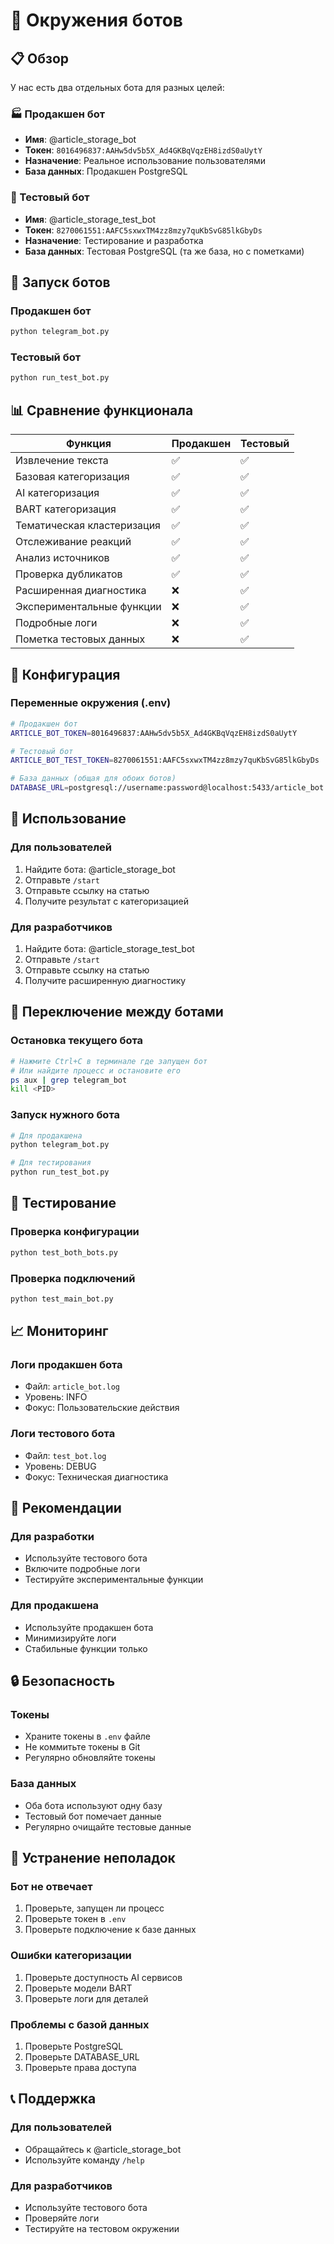 # 🤖 Окружения ботов

## 📋 Обзор

У нас есть два отдельных бота для разных целей:

### 🏭 Продакшен бот
- **Имя**: @article_storage_bot
- **Токен**: `8016496837:AAHw5dv5b5X_Ad4GKBqVqzEH8izdS0aUytY`
- **Назначение**: Реальное использование пользователями
- **База данных**: Продакшен PostgreSQL

### 🔬 Тестовый бот
- **Имя**: @article_storage_test_bot
- **Токен**: `8270061551:AAFC5sxwxTM4zz8mzy7quKbSvG85lkGbyDs`
- **Назначение**: Тестирование и разработка
- **База данных**: Тестовая PostgreSQL (та же база, но с пометками)

## 🚀 Запуск ботов

### Продакшен бот
```bash
python telegram_bot.py
```

### Тестовый бот
```bash
python run_test_bot.py
```

## 📊 Сравнение функционала

| Функция | Продакшен | Тестовый |
|---------|-----------|----------|
| Извлечение текста | ✅ | ✅ |
| Базовая категоризация | ✅ | ✅ |
| AI категоризация | ✅ | ✅ |
| BART категоризация | ✅ | ✅ |
| Тематическая кластеризация | ✅ | ✅ |
| Отслеживание реакций | ✅ | ✅ |
| Анализ источников | ✅ | ✅ |
| Проверка дубликатов | ✅ | ✅ |
| Расширенная диагностика | ❌ | ✅ |
| Экспериментальные функции | ❌ | ✅ |
| Подробные логи | ❌ | ✅ |
| Пометка тестовых данных | ❌ | ✅ |

## 🔧 Конфигурация

### Переменные окружения (.env)
```bash
# Продакшен бот
ARTICLE_BOT_TOKEN=8016496837:AAHw5dv5b5X_Ad4GKBqVqzEH8izdS0aUytY

# Тестовый бот
ARTICLE_BOT_TEST_TOKEN=8270061551:AAFC5sxwxTM4zz8mzy7quKbSvG85lkGbyDs

# База данных (общая для обоих ботов)
DATABASE_URL=postgresql://username:password@localhost:5433/article_bot
```

## 📱 Использование

### Для пользователей
1. Найдите бота: @article_storage_bot
2. Отправьте `/start`
3. Отправьте ссылку на статью
4. Получите результат с категоризацией

### Для разработчиков
1. Найдите бота: @article_storage_test_bot
2. Отправьте `/start`
3. Отправьте ссылку на статью
4. Получите расширенную диагностику

## 🔄 Переключение между ботами

### Остановка текущего бота
```bash
# Нажмите Ctrl+C в терминале где запущен бот
# Или найдите процесс и остановите его
ps aux | grep telegram_bot
kill <PID>
```

### Запуск нужного бота
```bash
# Для продакшена
python telegram_bot.py

# Для тестирования
python run_test_bot.py
```

## 🧪 Тестирование

### Проверка конфигурации
```bash
python test_both_bots.py
```

### Проверка подключений
```bash
python test_main_bot.py
```

## 📈 Мониторинг

### Логи продакшен бота
- Файл: `article_bot.log`
- Уровень: INFO
- Фокус: Пользовательские действия

### Логи тестового бота
- Файл: `test_bot.log`
- Уровень: DEBUG
- Фокус: Техническая диагностика

## 🎯 Рекомендации

### Для разработки
- Используйте тестового бота
- Включите подробные логи
- Тестируйте экспериментальные функции

### Для продакшена
- Используйте продакшен бота
- Минимизируйте логи
- Стабильные функции только

## 🔒 Безопасность

### Токены
- Храните токены в `.env` файле
- Не коммитьте токены в Git
- Регулярно обновляйте токены

### База данных
- Оба бота используют одну базу
- Тестовый бот помечает данные
- Регулярно очищайте тестовые данные

## 🚨 Устранение неполадок

### Бот не отвечает
1. Проверьте, запущен ли процесс
2. Проверьте токен в `.env`
3. Проверьте подключение к базе данных

### Ошибки категоризации
1. Проверьте доступность AI сервисов
2. Проверьте модели BART
3. Проверьте логи для деталей

### Проблемы с базой данных
1. Проверьте PostgreSQL
2. Проверьте DATABASE_URL
3. Проверьте права доступа

## 📞 Поддержка

### Для пользователей
- Обращайтесь к @article_storage_bot
- Используйте команду `/help`

### Для разработчиков
- Используйте тестового бота
- Проверяйте логи
- Тестируйте на тестовом окружении
